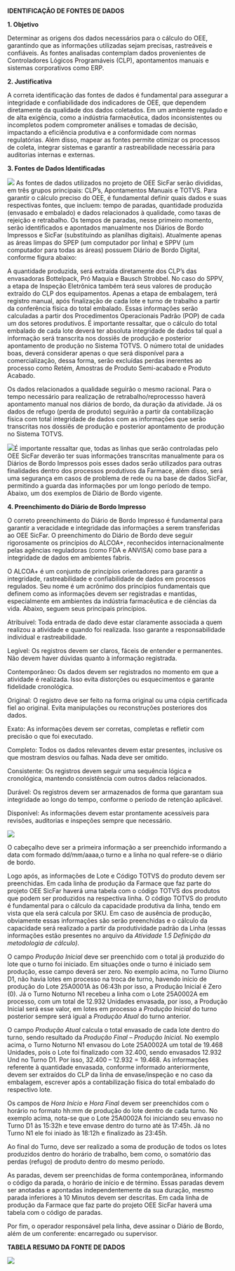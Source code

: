 **IDENTIFICAÇÃO DE FONTES DE DADOS**

**1. Objetivo**

Determinar as origens dos dados necessários para o cálculo do OEE, garantindo que as informações utilizadas sejam precisas, rastreáveis e confiáveis. As fontes analisadas contemplam dados provenientes de Controladores Lógicos Programáveis (CLP), apontamentos manuais e sistemas corporativos como ERP.

**2. Justificativa**

A correta identificação das fontes de dados é fundamental para assegurar a integridade e confiabilidade dos indicadores de OEE, que dependem diretamente da qualidade dos dados coletados. Em um ambiente regulado e de alta exigência, como a indústria farmacêutica, dados inconsistentes ou incompletos podem comprometer análises e tomadas de decisão, impactando a eficiência produtiva e a conformidade com normas regulatórias. Além disso, mapear as fontes permite otimizar os processos de coleta, integrar sistemas e garantir a rastreabilidade necessária para auditorias internas e externas.

**3. Fontes de Dados Identificadas**

![](data:image/png;base64...) As fontes de dados utilizados no projeto de OEE SicFar serão divididas, em três grupos principais: CLP’s, Apontamentos Manuais e TOTVS. Para garantir o cálculo preciso do OEE, é fundamental definir quais dados e suas respectivas fontes, que incluem: tempo de paradas, quantidade produzida (envasado e embalado) e dados relacionados à qualidade, como taxas de rejeição e retrabalho. Os tempos de paradas, nesse primeiro momento, serão identificados e apontados manualmente nos Diários de Bordo Impressos e SicFar (substituindo as planilhas digitais). Atualmente apenas as áreas limpas do SPEP (um computador por linha) e SPPV (um computador para todas as áreas) possuem Diário de Bordo Digital, conforme figura abaixo:

A quantidade produzida, será extraída diretamente dos CLP’s das envasadoras Bottelpack, Pró Maquia e Bausch Strobbel. No caso do SPPV, a etapa de Inspeção Eletrônica também terá seus valores de produção extraído do CLP dos equipamentos. Apenas a etapa de embalagem, terá registro manual, após finalização de cada lote e turno de trabalho a partir da conferência física do total embalado. Essas informações serão calculadas a partir dos Procedimentos Operacionais Padrão (POP) de cada um dos setores produtivos. É importante ressaltar, que o cálculo do total embalado de cada lote deverá ter absoluta integridade de dados tal qual a informação será transcrita nos dossiês de produção e posterior apontamento de produção no Sistema TOTVS. O número total de unidades boas, deverá considerar apenas o que será disponível para a comercialização, dessa forma, serão excluídas perdas inerentes ao processo como Retém, Amostras de Produto Semi-acabado e Produto Acabado.

Os dados relacionados a qualidade seguirão o mesmo racional. Para o tempo necessário para realização de retrabalho/reprocessso haverá apontamento manual nos diários de bordo, da duração da atividade. Já os dados de refugo (perda de produto) seguirão a partir da contabilização física com total integridade de dados com as informações que serão transcritas nos dossiês de produção e posterior apontamento de produção no Sistema TOTVS.

![](data:image/png;base64...)É importante ressaltar que, todas as linhas que serão controladas pelo OEE SicFar deverão ter suas informações transcritas manualmente para os Diários de Bordo Impressos pois esses dados serão utilizados para outras finalidades dentro dos processos produtivos da Farmace, além disso, será uma segurança em casos de problema de rede ou na base de dados SicFar, permitindo a guarda das informações por um longo período de tempo. Abaixo, um dos exemplos de Diário de Bordo vigente.

**4. Preenchimento do Diário de Bordo Impresso**

O correto preenchimento do Diário de Bordo Impresso é fundamental para garantir a veracidade e integridade das informações a serem transferidas ao OEE SicFar. O preenchimento do Diário de Bordo deve seguir rigorosamente os princípios do ALCOA+, reconhecidos internacionalmente pelas agências reguladoras (como FDA e ANVISA) como base para a integridade de dados em ambientes fabris.

O ALCOA+ é um conjunto de princípios orientadores para garantir a integridade, rastreabilidade e confiabilidade de dados em processos regulados. Seu nome é um acrônimo dos princípios fundamentais que definem como as informações devem ser registradas e mantidas, especialmente em ambientes da indústria farmacêutica e de ciências da vida. Abaixo, seguem seus principais princípios.

Atribuível: Toda entrada de dado deve estar claramente associada a quem realizou a atividade e quando foi realizada. Isso garante a responsabilidade individual e rastreabilidade.

Legível: Os registros devem ser claros, fáceis de entender e permanentes. Não devem haver dúvidas quanto à informação registrada.

Contemporâneo: Os dados devem ser registrados no momento em que a atividade é realizada. Isso evita distorções ou esquecimentos e garante fidelidade cronológica.

Original: O registro deve ser feito na forma original ou uma cópia certificada fiel ao original. Evita manipulações ou reconstruções posteriores dos dados.

Exato: As informações devem ser corretas, completas e refletir com precisão o que foi executado.

Completo: Todos os dados relevantes devem estar presentes, inclusive os que mostram desvios ou falhas. Nada deve ser omitido.

Consistente: Os registros devem seguir uma sequência lógica e cronológica, mantendo consistência com outros dados relacionados.

Durável: Os registros devem ser armazenados de forma que garantam sua integridade ao longo do tempo, conforme o período de retenção aplicável.

Disponível: As informações devem estar prontamente acessíveis para revisões, auditorias e inspeções sempre que necessário.

![](data:image/x-wmf;base64...)

O cabeçalho deve ser a primeira informação a ser preenchido informando a data com formado dd/mm/aaaa,o turno e a linha no qual refere-se o diário de bordo.

Logo após, as informações de Lote e Código TOTVS do produto devem ser preenchidas. Em cada linha de produção da Farmace que faz parte do projeto OEE SicFar haverá uma tabela com o código TOTVS dos produtos que podem ser produzidos na respectiva linha. O código TOTVS do produto é fundamental para o cálculo da capacidade produtiva da linha, tendo em vista que ela será calcula por SKU. Em caso de ausência de produção, obviamente essas informações são serão preenchidas e o cálculo da capacidade será realizado a partir da produtividade padrão da Linha (essas informações estão presentes no arquivo da *Atividade 1.5 Definição da metodologia de cálculo).*

O campo *Produção Inicial* deve ser preenchido com o total já produzido do lote que o turno foi iniciado. Em situações onde o turno é iniciado sem produção, esse campo deverá ser zero. No exemplo acima, no Turno Diurno D1, não havia lotes em processo na troca de turno, havendo início de produção do Lote 25A0001A às 06:43h por isso, a Produção Inicial é Zero (0). Já o Turno Noturno N1 recebeu a linha com o Lote 25A0002A em processo, com um total de 12.932 Unidades envasada, por isso, a Produção Inicial será esse valor, em lotes em processo a *Produção Inicial* do turno posterior sempre será igual a *Produção Atual* do turno anterior.

O campo *Produção Atual* calcula o total envasado de cada lote dentro do turno, sendo resultado da *Produção Final – Produção Inicial.* No exemplo acima, o Turno Noturno N1 envasou do Lote 25A0002A um total de 19.468 Unidades, pois o Lote foi finalizado com 32.400, sendo envasados 12.932 Und no Turno D1. Por isso, 32.400 – 12.932 = 19.468. As informações referente à quantidade envasada, conforme informado anteriormente, devem ser extraídos do CLP da linha de envase/inspeção e no caso da embalagem, escrever após a contabilização física do total embalado do respectivo lote.

Os campos de *Hora Início* e *Hora Final* devem ser preenchidos com o horário no formato hh:mm de produção do lote dentro de cada turno. No exemplo acima, nota-se que o Lote 25A0002A foi iniciando seu envaso no Turno D1 às 15:32h e teve envase dentro do turno até às 17:45h. Já no Turno N1 ele foi iniado às 18:12h e finalizado às 23:45h.

Ao final do Turno, deve ser realizado a soma de produção de todos os lotes produzidos dentro do horário de trabalho, bem como, o somatório das perdas (refugo) de produto dentro do mesmo período.

As paradas, devem ser preenchidas de forma contemporânea, informando o código da parada, o horário de início e de término. Essas paradas devem ser anotadas e apontadas independentemente da sua duração, mesmo parada inferiores à 10 Minutos devem ser descritas. Em cada linha de produção da Farmace que faz parte do projeto OEE SicFar haverá uma tabela com o código de paradas.

Por fim, o operador responsável pela linha, deve assinar o Diário de Bordo, além de um conferente: encarregado ou supervisor.

**TABELA RESUMO DA FONTE DE DADOS**

**![](data:image/x-wmf;base64...)**